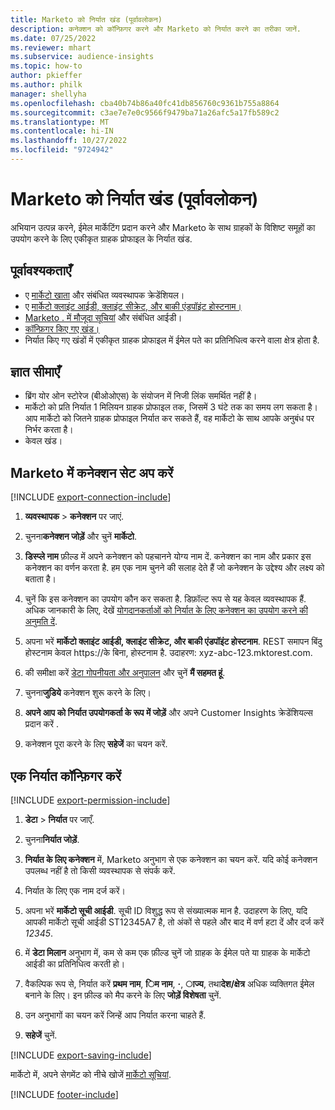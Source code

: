 ```yaml
---
title: Marketo को निर्यात खंड (पूर्वावलोकन)
description: कनेक्शन को कॉन्फ़िगर करने और Marketo को निर्यात करने का तरीका जानें.
ms.date: 07/25/2022
ms.reviewer: mhart
ms.subservice: audience-insights
ms.topic: how-to
author: pkieffer
ms.author: philk
manager: shellyha
ms.openlocfilehash: cba40b74b86a40fc41db856760c9361b755a8864
ms.sourcegitcommit: c3ae7e7e0c9566f9479ba71a26afc5a17fb589c2
ms.translationtype: MT
ms.contentlocale: hi-IN
ms.lasthandoff: 10/27/2022
ms.locfileid: "9724942"
---
```

# <a name="export-segments-to-marketo-preview"></a>Marketo को निर्यात खंड (पूर्वावलोकन)

अभियान उत्पन्न करने, ईमेल मार्केटिंग प्रदान करने और Marketo के साथ ग्राहकों के विशिष्ट समूहों का उपयोग करने के लिए एकीकृत ग्राहक प्रोफाइल के निर्यात खंड.

## <a name="prerequisites"></a>पूर्वावश्यकताएँ

- ए [मार्केटो खाता](https://login.marketo.com/) और संबंधित व्यवस्थापक क्रेडेंशियल।
- ए [मार्केटो क्लाइंट आईडी, क्लाइंट सीक्रेट, और बाकी एंडपॉइंट होस्टनाम।](https://developers.marketo.com/rest-api/authentication/)
- [Marketo . में मौजूदा सूचियां](https://docs.marketo.com/display/public/DOCS/Understanding+Static+Lists) और संबंधित आईडी।
- [कॉन्फ़िगर किए गए खंड।](segments.md)
- निर्यात किए गए खंडों में एकीकृत ग्राहक प्रोफाइल में ईमेल पते का प्रतिनिधित्व करने वाला क्षेत्र होता है.

## <a name="known-limitations"></a>ज्ञात सीमाएँ

- ब्रिंग योर ओन स्टोरेज (बीओओएस) के संयोजन में निजी लिंक समर्थित नहीं है।
- मार्केटो को प्रति निर्यात 1 मिलियन ग्राहक प्रोफाइल तक, जिसमें 3 घंटे तक का समय लग सकता है। आप मार्केटो को जितने ग्राहक प्रोफाइल निर्यात कर सकते हैं, वह मार्केटो के साथ आपके अनुबंध पर निर्भर करता है।
- केवल खंड।

## <a name="set-up-connection-to-marketo"></a>Marketo में कनेक्शन सेट अप करें

[!INCLUDE [export-connection-include](includes/export-connection-admn.md)]

1. **व्यवस्थापक** > **कनेक्शन** पर जाएं.

1. चुनना**कनेक्शन जोड़ें** और चुनें **मार्केटो**.

1. **डिस्प्ले नाम** फ़ील्ड में अपने कनेक्शन को पहचानने योग्य नाम दें. कनेक्शन का नाम और प्रकार इस कनेक्शन का वर्णन करता है. हम एक नाम चुनने की सलाह देते हैं जो कनेक्शन के उद्देश्य और लक्ष्य को बताता है।

1. चुनें कि इस कनेक्शन का उपयोग कौन कर सकता है. डिफ़ॉल्ट रूप से यह केवल व्यवस्थापक हैं. अधिक जानकारी के लिए, देखें [योगदानकर्ताओं को निर्यात के लिए कनेक्शन का उपयोग करने की अनुमति दें](connections.md#allow-contributors-to-use-a-connection-for-exports).

1. अपना भरें **मार्केटो क्लाइंट आईडी, क्लाइंट सीक्रेट, और बाकी एंडपॉइंट होस्टनाम**. REST समापन बिंदु होस्टनाम केवल https://के बिना, होस्टनाम है. उदाहरण: xyz-abc-123.mktorest.com.

1. की समीक्षा करें [डेटा गोपनीयता और अनुपालन](connections.md#data-privacy-and-compliance) और चुनें **मैं सहमत हूं**.

1. चुनना**जुडिये** कनेक्शन शुरू करने के लिए।

1. **अपने आप को निर्यात उपयोगकर्ता के रूप में जोड़ें** और अपने Customer Insights क्रेडेंशियल्स प्रदान करें .

1. कनेक्शन पूरा करने के लिए **सहेजें** का चयन करें.

## <a name="configure-an-export"></a>एक निर्यात कॉन्फ़िगर करें

[!INCLUDE [export-permission-include](includes/export-permission.md)]

1. **डेटा** > **निर्यात** पर जाएँ.

1. चुनना**निर्यात जोड़ें**.

1. **निर्यात के लिए कनेक्शन** में, Marketo अनुभाग से एक कनेक्शन का चयन करें. यदि कोई कनेक्शन उपलब्ध नहीं है तो किसी व्यवस्थापक से संपर्क करें.

1. निर्यात के लिए एक नाम दर्ज करें।

1. अपना भरें **मार्केटो सूची आईडी**. सूची ID विशुद्ध रूप से संख्यात्मक मान है. उदाहरण के लिए, यदि आपकी मार्केटो सूची आईडी ST12345A7 है, तो अंकों से पहले और बाद में वर्ण हटा दें और दर्ज करें *12345*.

1. में **डेटा मिलान** अनुभाग में, कम से कम एक फ़ील्ड चुनें जो ग्राहक के ईमेल पते या ग्राहक के मार्केटो आईडी का प्रतिनिधित्व करती हो।

1. वैकल्पिक रूप से, निर्यात करें **प्रथम नाम**, **िम नाम**, **·**, **ाज्य**, तथा**देश/क्षेत्र** अधिक व्यक्तिगत ईमेल बनाने के लिए। इन फ़ील्ड को मैप करने के लिए **जोड़ें विशेषता** चुनें.

1. उन अनुभागों का चयन करें जिन्हें आप निर्यात करना चाहते हैं.

1. **सहेजें** चुनें.

[!INCLUDE [export-saving-include](includes/export-saving.md)]

मार्केटो में, अपने सेगमेंट को नीचे खोजें [मार्केटो सूचियां](https://docs.marketo.com/display/public/DOCS/Understanding+Static+Lists).

[!INCLUDE [footer-include](includes/footer-banner.md)]
